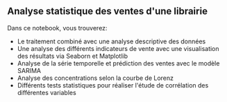 ## Analyse statistique des ventes d'une librairie


Dans ce notebook, vous trouverez:

* Le traitement combiné avec une analyse descriptive des données 
* Une analyse des différents indicateurs de vente avec une visualisation des résultats via Seaborn et Matplotlib
* Analyse de la série temporelle et prédiction des ventes avec le modèle SARIMA
* Analyse des concentrations selon la courbe de Lorenz
* Différents tests statistiques pour réaliser l'étude de corrélation des différentes variables

